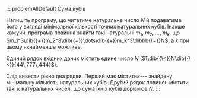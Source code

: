 ::: problemAllDefault
Сума кубів

Напишіть програму, що читатиме натуральне число $N$ й подаватиме його
у вигляді мінімальної кількості точних натуральних кубів. Інакше кажучи,
програма повинна знайти такі натуральні $m_1$, $m_2$, ..., $m_k$, що
$m_1^3\dib{{+}}m_2^3\dib{{+}}\dots\dib{{+}}m_k^3\dibbb{{=}}N$, а $k$ при
цьому якнайменше можливе.

Єдиний рядок вхідних даних містить єдине число $N$
($1\dib{{\<}}N\dib{{\<}}{44\,777\,444}$).

Слід вивести рівно два рядки. Перший має містити$k$--- знайдену
мінімальну кількість натуральних кубів. Дру́гий рядок повинен містити
такі $k$ натуральних чисел, що сума їхніх кубів дорівнює $N$.
:::
